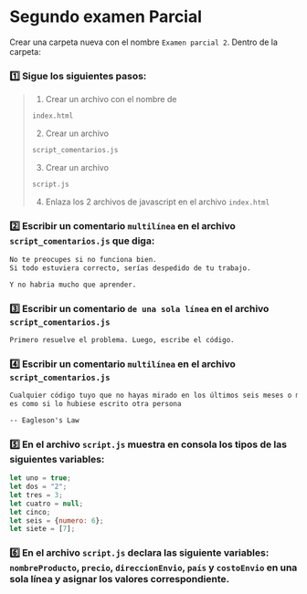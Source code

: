# Segundo examen Parcial

Crear una carpeta nueva con el nombre `Examen parcial 2`. Dentro de la carpeta:

### 1️⃣ Sigue los siguientes pasos:
> 1. Crear un archivo con el nombre de 
> ```cmd 
> index.html 
> ```
> 2. Crear un archivo
> ```cmd 
> script_comentarios.js
> ```
> 3. Crear un archivo 
> 
> ```cmd 
> script.js
> ```
> 4. Enlaza los 2 archivos de javascript en el archivo `index.html` 

### 2️⃣ Escribir un comentario `multilínea` en el archivo `script_comentarios.js` que diga: 
```cmd
No te preocupes si no funciona bien.
Si todo estuviera correcto, serías despedido de tu trabajo.

Y no habria mucho que aprender.
```
### 3️⃣ Escribir un comentario `de una sola línea` en el archivo `script_comentarios.js`
```cmd
Primero resuelve el problema. Luego, escribe el código.
```
### 4️⃣ Escribir un comentario `multilínea` en el archivo `script_comentarios.js`
```cmd
Cualquier código tuyo que no hayas mirado en los últimos seis meses o más,
es como si lo hubiese escrito otra persona

-- Eagleson's Law
```

### 5️⃣ En el archivo `script.js` muestra en consola los tipos de las siguientes variables:
```js
let uno = true;
let dos = "2";
let tres = 3;
let cuatro = null;
let cinco;
let seis = {numero: 6};
let siete = [7];
```
### 6️⃣ En el archivo `script.js` declara las siguiente variables: `nombreProducto`, `precio`, `direccionEnvio`, `país` y `costoEnvio` en una sola línea y asignar los valores correspondiente.
